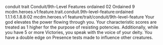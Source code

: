 <ability>
  <metadata>
    <class>conduit</class>
    <feature_type>trait</feature_type>
    <file_dpath>Conduit/9th-Level Features</file_dpath>
    <item_id>ordained</item_id>
    <item_index>02</item_index>
    <item_name>Ordained</item_name>
    <level>9</level>
    <scc>mcdm.heroes.v1:feature.trait.conduit.9th-level-feature:ordained</scc>
    <scdc>1.1.1:6.1.8.8:02</scdc>
    <source>mcdm.heroes.v1</source>
    <type>feature/trait/conduit/9th-level-feature</type>
  </metadata>
  <effects>
    <effect type="mundane">Your god elevates the power flowing through you. Your characteristic scores are treated as 1 higher for the purpose of resisting potencies. Additionally, while you have 5 or more Victories, you speak with the voice of your deity. You have a double edge on Presence tests made to influence other creatures.</effect>
  </effects>
</ability>
